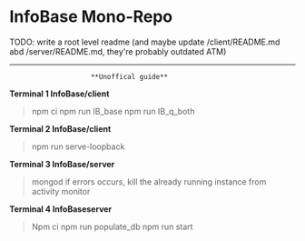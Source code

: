 # InfoBase Mono-Repo

TODO: write a root level readme (and maybe update /client/README.md abd /server/README.md, they're probably outdated ATM)

-------------------------------------------------------------------------------------------------------------------------------
						
						**Unoffical guide**

**Terminal 1    InfoBase/client**
> npm ci
> npm run IB_base
> npm run IB_q_both

**Terminal 2    InfoBase/client**
> npm run serve-loopback

**Terminal 3    InfoBase/server**
> mongod
	if errors occurs, kill the already running instance from activity monitor
		
**Terminal 4    InfoBaseserver**
> Npm ci
> npm run populate_db
> npm run start 
